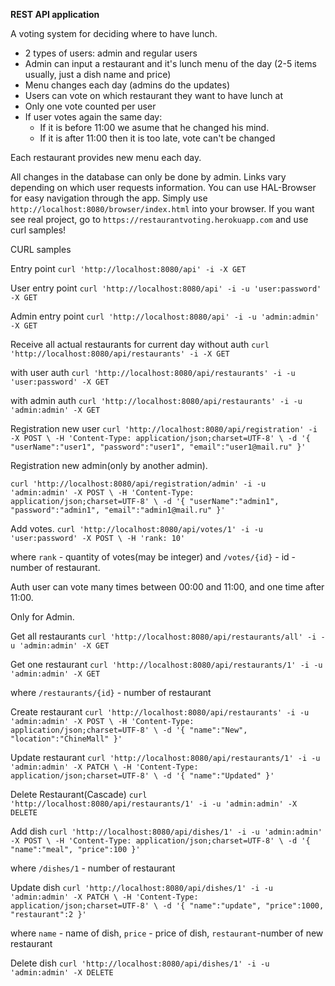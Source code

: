 **REST API application**   

A voting system for deciding where to have lunch.

 * 2 types of users: admin and regular users
 * Admin can input a restaurant and it's lunch menu of the day (2-5 items usually, just a dish name and price)
 * Menu changes each day (admins do the updates)
 * Users can vote on which restaurant they want to have lunch at
 * Only one vote counted per user
 * If user votes again the same day:
    - If it is before 11:00 we asume that he changed his mind.
    - If it is after 11:00 then it is too late, vote can't be changed

Each restaurant provides new menu each day.

All changes in the database can only be done by admin. 
Links vary depending on which user requests information.
You can use HAL-Browser for easy navigation through the app.
Simply use `http://localhost:8080/browser/index.html` into your browser.
If you want see real project, go to `https://restaurantvoting.herokuapp.com`
and use curl samples!

CURL samples

Entry point
`curl 'http://localhost:8080/api' -i -X GET`

User entry point
`curl 'http://localhost:8080/api' -i -u 'user:password' -X GET`

Admin entry point
`curl 'http://localhost:8080/api' -i -u 'admin:admin' -X GET`

Receive all actual restaurants for current day without auth
`curl 'http://localhost:8080/api/restaurants' -i -X GET`

with user auth
`curl 'http://localhost:8080/api/restaurants' -i -u 'user:password' -X GET`

with admin auth
`curl 'http://localhost:8080/api/restaurants' -i -u 'admin:admin' -X GET`

Registration new user
`curl 'http://localhost:8080/api/registration' -i -X POST \
     -H 'Content-Type: application/json;charset=UTF-8' \
     -d '{
 	"userName":"user1",
 	"password":"user1",
 	"email":"user1@mail.ru"
 }'`
 
Registration new admin(only by another admin).

`curl 'http://localhost:8080/api/registration/admin' -i -u 'admin:admin' -X POST \
     -H 'Content-Type: application/json;charset=UTF-8' \
     -d '{
 	"userName":"admin1",
 	"password":"admin1",
 	"email":"admin1@mail.ru"
 }'`
 
Add votes.
`curl 'http://localhost:8080/api/votes/1' -i -u 'user:password' -X POST \
     -H 'rank: 10'`

where `rank` - quantity of votes(may be integer)
and `/votes/{id}` - id - number of restaurant.

Auth user can vote many times between 00:00 and 11:00, and one time after 11:00.

Only for Admin.

Get all restaurants
`curl 'http://localhost:8080/api/restaurants/all' -i -u 'admin:admin' -X GET`

Get one restaurant
`curl 'http://localhost:8080/api/restaurants/1' -i -u 'admin:admin' -X GET`

where `/restaurants/{id}` - number of restaurant

Create restaurant
`curl 'http://localhost:8080/api/restaurants' -i -u 'admin:admin' -X POST \
     -H 'Content-Type: application/json;charset=UTF-8' \
     -d '{
 	"name":"New",
 	"location":"ChineMall"
 }'`
 
Update restaurant
`curl 'http://localhost:8080/api/restaurants/1' -i -u 'admin:admin' -X PATCH \
     -H 'Content-Type: application/json;charset=UTF-8' \
     -d '{
 	"name":"Updated"
 }'`
 
Delete Restaurant(Cascade)
`curl 'http://localhost:8080/api/restaurants/1' -i -u 'admin:admin' -X DELETE`

Add dish
`curl 'http://localhost:8080/api/dishes/1' -i -u 'admin:admin' -X POST \
     -H 'Content-Type: application/json;charset=UTF-8' \
     -d '{
 	"name":"meal",
 	"price":100
 }'`
 
where `/dishes/1` - number of restaurant

Update dish
`curl 'http://localhost:8080/api/dishes/1' -i -u 'admin:admin' -X PATCH \
     -H 'Content-Type: application/json;charset=UTF-8' \
     -d '{
 	"name":"update",
 	"price":1000,
 	"restaurant":2
 }'`
 
 where `name` - name of dish,
 `price` - price of dish,
 `restaurant`-number of new restaurant
 
Delete dish
 `curl 'http://localhost:8080/api/dishes/1' -i -u 'admin:admin' -X DELETE`
 
